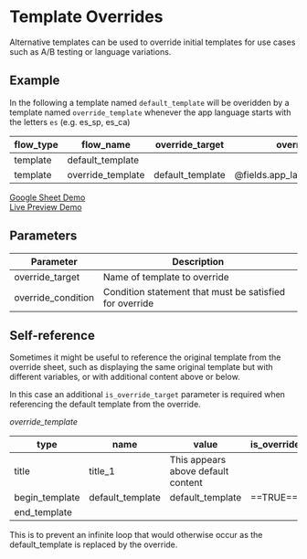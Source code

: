 # Template Overrides

Alternative templates can be used to override initial templates for use cases such as A/B testing or language variations.

## Example

In the following a template named `default_template` will be overidden by a template named `override_template` whenever the app language starts with the letters `es` (e.g. es_sp, es_ca)

| flow_type |	flow_name	        |	override_target	 | override_condition |
|---------  |---------------    |----------------- |------------------- |
| template	|	default_template  |	                 |                    |
| template	|	override_template | default_template | @fields.app_language.startsWith("es") |

[Google Sheet Demo](https://docs.google.com/spreadsheets/d/1MpoH3BxhECZRmYM10HZ0pTOoe69FJ-fEW9FwzK-Q6yw/edit#gid=1745157248)   
[Live Preview Demo](https://plh-teens-app1.web.app/template/example_override_default)

## Parameters

| Parameter          | Description                                             |
| ------------------ | ------------------------------------------------------- |
| override_target	   | Name of template to override                            |
| override_condition | Condition statement that must be satisfied for override |


## Self-reference
Sometimes it might be useful to reference the original template from the override sheet, such as displaying the same original template but with different variables, or with additional content above or below.

In this case an additional `is_override_target` parameter is required when referencing the default template from the override. 

*override_template*

| type             |	name	            |	value	                                  | is_override_target  |
|---------         | ---------------    | -----------------                       |-------------------      |
| title	           |	title_1           | This appears above default content      |                         |
| begin_template	 |	default_template  | default_template                        | ==TRUE==                |
| end_template	   |	                  |                                         |                         |

This is to prevent an infinite loop that would otherwise occur as the default_template is replaced by the override.